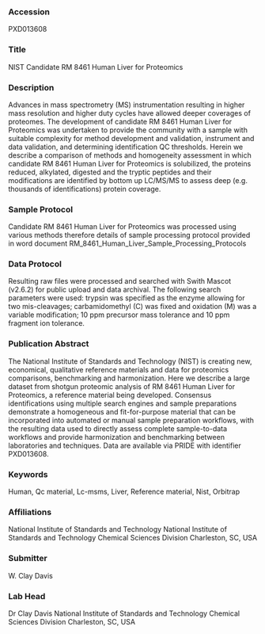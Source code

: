 ### Accession
PXD013608

### Title
NIST Candidate RM 8461 Human Liver for Proteomics

### Description
Advances in mass spectrometry (MS) instrumentation resulting in higher mass resolution and higher duty cycles have allowed deeper coverages of proteomes. The development of candidate RM 8461 Human Liver for Proteomics was undertaken to provide the community with a sample with suitable complexity for method development and validation, instrument and data validation, and determining identification QC thresholds. Herein we describe a comparison of methods and homogeneity assessment in which candidate RM 8461 Human Liver for Proteomics is solubilized, the proteins reduced, alkylated, digested and the tryptic peptides and their modifications are identified by bottom up LC/MS/MS to assess deep (e.g. thousands of identifications) protein coverage.

### Sample Protocol
Candidate RM 8461 Human Liver for Proteomics was processed using various methods therefore details of sample processing protocol provided in word document RM_8461_Human_Liver_Sample_Processing_Protocols

### Data Protocol
Resulting raw files were processed and searched with Swith Mascot (v2.6.2) for public upload and data archival.  The following search parameters were used: trypsin was specified as the enzyme allowing for two mis-cleavages; carbamidomethyl (C) was fixed and oxidation (M) was a variable modification; 10 ppm precursor mass tolerance and 10 ppm fragment ion tolerance.

### Publication Abstract
The National Institute of Standards and Technology (NIST) is creating new, economical, qualitative reference materials and data for proteomics comparisons, benchmarking and harmonization. Here we describe a large dataset from shotgun proteomic analysis of RM 8461 Human Liver for Proteomics, a reference material being developed. Consensus identifications using multiple search engines and sample preparations demonstrate a homogeneous and fit-for-purpose material that can be incorporated into automated or manual sample preparation workflows, with the resulting data used to directly assess complete sample-to-data workflows and provide harmonization and benchmarking between laboratories and techniques. Data are available via PRIDE with identifier PXD013608.

### Keywords
Human, Qc material, Lc-msms, Liver, Reference material, Nist, Orbitrap

### Affiliations
National Institute of Standards and Technology
National Institute of Standards and Technology Chemical Sciences Division Charleston, SC, USA

### Submitter
W. Clay Davis

### Lab Head
Dr Clay Davis
National Institute of Standards and Technology Chemical Sciences Division Charleston, SC, USA


